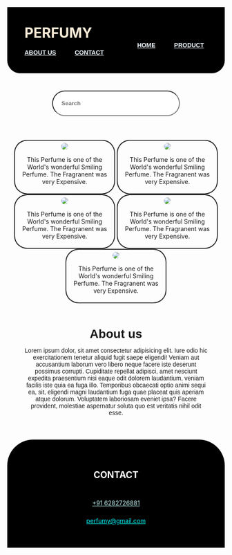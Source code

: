 <!DOCTYPE html>
<html lang="en">
<head>
    <meta charset="UTF-8">
    <meta name="viewport" content="width=device-width, initial-scale=1.0">
    <title>Perfumy</title>
    <link rel="stylesheet" href="project.css">
    <link rel="stylesheet" href="https://drive.google.com/uc?id=1GVAx6MtFSTv-7Q2wGKK-xAruuwARemw4">
</head>
<body>
    <div class="Header">
        <nav id="per">
            <h1 style="font-size: xx-large;color: antiquewhite;">PERFUMY</h1>
            <ul>
                <li>
                    <a href="https://www.google.com/account/about/" style="color: aliceblue;font-family:Arial, Helvetica, sans-serif ;">HOME</a>
                </li>
                <li>
                    <a href="https://www.amazon.com/s/ref=nb_sb_noss?url=search-alias%3Daps&field-keywords=perfumes" style="color: aliceblue;font-family:Arial, Helvetica, sans-serif ;">PRODUCT</a>
                </li>
                <li>
                    <a href="https://en.wikipedia.org/wiki/Google" style="color: aliceblue;font-family:Arial, Helvetica, sans-serif ;">ABOUT US</a>
                </li>
                <li>
                    <a href="https://stock.adobe.com/in/images/ringing-phone-call-icon-vector/489274878" style="color: aliceblue;font-family:Arial, Helvetica, sans-serif ;">CONTACT</a>
                </li>
            </ul>
        </nav>
    </div>
    <div class="searchbar">
        <input name="" placeholder=Search style="font-weight: bolder;font-size:var(60);font-style:var(optio);">
    </div>
    <div class="product">
        <div class="box">
            <img class="img" src="https://source.unsplash.com/220x220/?perfume?1">
            <p>
                This Perfume is one of the World's wonderful Smiling Perfume. The Fragranent was very Expensive.            </p>
        </div>

  <div class="box">
            <img  class="img" src="https://source.unsplash.com/220x220/?perfume?2">
            <p>
                This Perfume is one of the World's wonderful Smiling Perfume. The Fragranent was very Expensive.            </p>
        </div>

  <div class="box">
            <img class="img"  src="https://source.unsplash.com/220x220/?perfume?3">
            <p>
                This Perfume is one of the World's wonderful Smiling Perfume. The Fragranent was very Expensive.            </p>
        </div>

  <div class="box">
            <img class="img"  src="https://source.unsplash.com/220x220/?perfume?4">
            <p>
                This Perfume is one of the World's wonderful Smiling Perfume. The Fragranent was very Expensive.            </p>
        </div>

  <div class="box">
            <img class="img"  src="https://source.unsplash.com/220x220/?perfume?5">
            <p>
                This Perfume is one of the World's wonderful Smiling Perfume. The Fragranent was very Expensive.            </p>
        </div>

  </div>
    <div id="about" class="about">
        <h1 style="text-align: center;">About us</h1>
        <p>
            Lorem ipsum dolor, sit amet consectetur adipisicing elit. Iure odio hic exercitationem tenetur aliquid fugit saepe eligendi! Veniam aut accusantium laborum vero libero neque facere iste deserunt possimus corrupti. Cupiditate repellat adipisci, amet nesciunt expedita praesentium nisi eaque odit dolorem laudantium, veniam facilis iste quia ea fuga illo. Temporibus obcaecati optio animi sequi ea, sit, eligendi magni laudantium fuga quae placeat quis aperiam atque dolorum. Voluptatem laboriosam eveniet ipsa? Facere provident, molestiae aspernatur soluta quo est veritatis nihil odit esse.
        </p>
    </div>
    <div id="contact" class="contact">
        <h2 id="con">
            CONTACT
        </h2>

  <P style="padding-top:30px;">
            <a href="tel: 682787567" style="color: rgb(186, 234, 234);">+91 6282726881</a>
        </P>
  <p style="padding-top:10px;">
  <a href="https://www.bing.com/search?pglt=41&q=perfumy%40gmail.com&cvid=7630c2a76a104c89b12ccdda027c4965&gs_lcrp=EgZjaHJvbWUyBggAEEUYOTIGCAEQRRg60gEJMTE3MjhqMGoxqAIAsAIA&FORM=ANNTA1&PC=HCTS" style="color: aqua;font-stretch:narrower;">perfumy@gmail.com</a>
        </p>
    
  <script src="https://drive.google.com/uc?id=13yDlNTV6Y8cZnumEUsBxIerEyHl1xYVW"></script>
</body>
</html>
<style>
    *{
    margin:0px;
    padding:0px
}
#per:hover{
    background-color: rgb(122, 118, 113);
    color: black;
}
nav{
    border-bottom-left-radius: 30px;
    border-bottom-right-radius: 30px;
    background-color: black;
    color: white;
    padding: 40px;
}
li,h1,ul{
    display: inline;
}
ul{
    font-stretch:wider;
    margin-left: 56%;
}
li{
    font-weight:bold;
    font-style:unset;
    padding-right: 40px;
    color:rgb(176, 171, 171)
}
.searchbar{
    font-size: x-large;
    font-family:Arial, Helvetica, sans-serif;
    padding: 40px;
    text-align: center;
}
input{
    border-top-left-radius: 30px;
    border-top-right-radius: 30px;
    border-bottom-left-radius: 30px;
    border-bottom-right-radius: 30px;
    padding: 20px;
    width: 70%;
}
input:hover{
    background-color: rgb(69, 69, 30);
    color: rgb(207, 247, 247);
}
.box{
    border-color: black;
    border-top-left-radius: 30px;
    border-top-right-radius: 30px;
    border-bottom-left-radius: 30px;
    border-bottom-right-radius: 30px;
    border-width: 2px;border-style: solid;
    display: inline-block;
    width:220px;
    border-style:groove;
    padding:5px;
    text-align: center;
}
.box:hover{
    background-color: black;
    color:white
}
.product{
    padding: 15px;
    text-align: center;
}
.about{
    font-family: 'Trebuchet MS', 'Lucida Sans Unicode', 'Lucida Grande', 'Lucida Sans', Arial, sans-serif;
    text-align: center;
    margin: 20px;
    padding: 20px;
}
.contact{
    border-top-left-radius: 60px;
    border-top-right-radius: 60px;
    background-color:black ;
    color: white;
    text-align: center;
    padding: 40px;
}
.spin9ner{
    display:inline-block;
    background-color: rgb(249, 249, 249);
    height: 170px;
    align: center;
    width: 170px;
    margin: 9px;
    padding: 30px;
    border-radius: 55%;
    border:25px dotted rgb(255, 255, 255);
    border-top: 30px solid rgb(0, 0, 0);
    animation: ani 1s linear infinite;
}
@keyframes ani{
    to{
        transform: rotate(739deg);
    }
}
.img{
    border-top-left-radius: 30px;
    border-top-right-radius: 30px;
    border-bottom-left-radius: 30px;
    border-bottom-right-radius: 30px;
}
#contact:hover{
    background-color: rgb(122, 118, 113);
    color: black;
}
#about:hover{
    border-radius: 40px;
    background-color: rgba(245, 171, 80, 0.386);
    color: black;
}
#con:hover{
    color:rgb(222, 210, 210);
}
</style>
